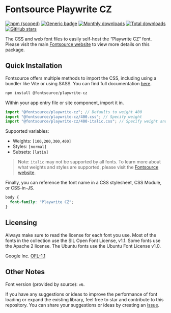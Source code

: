 # Fontsource Playwrite CZ

[![npm (scoped)](https://img.shields.io/npm/v/@fontsource/playwrite-cz?color=brightgreen)](https://www.npmjs.com/package/@fontsource/playwrite-cz) [![Generic badge](https://img.shields.io/badge/fontsource-passing-brightgreen)](https://github.com/fontsource/fontsource) [![Monthly downloads](https://badgen.net/npm/dm/@fontsource/playwrite-cz)](https://github.com/fontsource/fontsource) [![Total downloads](https://badgen.net/npm/dt/@fontsource/playwrite-cz)](https://github.com/fontsource/fontsource) [![GitHub stars](https://img.shields.io/github/stars/fontsource/fontsource.svg?style=social&label=Star)](https://github.com/fontsource/fontsource/stargazers)

The CSS and web font files to easily self-host the “Playwrite CZ” font. Please visit the main [Fontsource website](https://fontsource.org/fonts/playwrite-cz) to view more details on this package.

## Quick Installation

Fontsource offers multiple methods to import the CSS, including using a bundler like Vite or using SASS. You can find full documentation [here](https://fontsource.org/docs/getting-started/introduction).

```javascript
npm install @fontsource/playwrite-cz
```

Within your app entry file or site component, import it in.

```javascript
import "@fontsource/playwrite-cz"; // Defaults to weight 400
import "@fontsource/playwrite-cz/400.css"; // Specify weight
import "@fontsource/playwrite-cz/400-italic.css"; // Specify weight and style
```

Supported variables:
- Weights: `[100,200,300,400]`
- Styles: `[normal]`
- Subsets: `[latin]`

> Note: `italic` may not be supported by all fonts. To learn more about what weights and styles are supported, please visit the [Fontsource website](https://fontsource.org/fonts/playwrite-cz).

Finally, you can reference the font name in a CSS stylesheet, CSS Module, or CSS-in-JS.

```css
body {
  font-family: "Playwrite CZ";
}
```

## Licensing
Always make sure to read the license for each font you use. Most of the fonts in the collection use the SIL Open Font License, v1.1. Some fonts use the Apache 2 license. The Ubuntu fonts use the Ubuntu Font License v1.0.

Google Inc.
[OFL-1.1](http://scripts.sil.org/OFL)

## Other Notes
Font version (provided by source): `v6`.

If you have any suggestions or ideas to improve the performance of font loading or expand the existing library, feel free to star and contribute to this repository. You can share your suggestions or ideas by creating an [issue](https://github.com/fontsource/fontsource/issues).